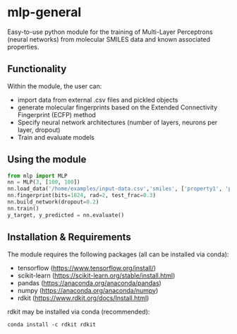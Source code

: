 # mlp-general
Easy-to-use python module for the training of Multi-Layer Perceptrons (neural networks) from molecular SMILES data and known associated properties.

## Functionality
Within the module, the user can:

* import data from external .csv files and pickled objects
* generate molecular fingerprints based on the Extended Connectivity Fingerprint (ECFP) method
* Specify neural network architectures (number of layers, neurons per layer, dropout)
* Train and evaluate models

## Using the module
```python
from mlp import MLP
nn = MLP(3, [100, 100])
nn.load_data('/home/examples/input-data.csv','smiles', ['property1', 'property2'])
nn.fingerprint(bits=1024, rad=2, test_frac=0.3)
nn.build_network(dropout=0.2)
nn.train()
y_target, y_predicted = nn.evaluate()
```

## Installation & Requirements

The module requires the following packages (all can be installed via conda):

* tensorflow (https://www.tensorflow.org/install/)
* scikit-learn (https://scikit-learn.org/stable/install.html)
* pandas (https://anaconda.org/anaconda/pandas)
* numpy (https://anaconda.org/anaconda/numpy)
* rdkit (https://www.rdkit.org/docs/Install.html)

rdkit may be installed via conda (recommended):
```
conda install -c rdkit rdkit
```
